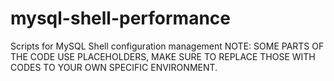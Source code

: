 # mysql-shell-performance
Scripts for MySQL Shell configuration management
NOTE: SOME PARTS OF THE CODE USE PLACEHOLDERS, MAKE SURE TO REPLACE THOSE WITH CODES TO YOUR OWN SPECIFIC ENVIRONMENT.
